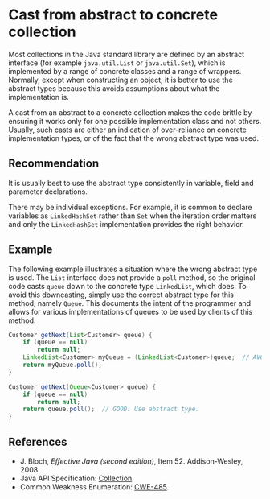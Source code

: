 # Cast from abstract to concrete collection
Most collections in the Java standard library are defined by an abstract interface (for example `java.util.List` or `java.util.Set`), which is implemented by a range of concrete classes and a range of wrappers. Normally, except when constructing an object, it is better to use the abstract types because this avoids assumptions about what the implementation is.

A cast from an abstract to a concrete collection makes the code brittle by ensuring it works only for one possible implementation class and not others. Usually, such casts are either an indication of over-reliance on concrete implementation types, or of the fact that the wrong abstract type was used.


## Recommendation
It is usually best to use the abstract type consistently in variable, field and parameter declarations.

There may be individual exceptions. For example, it is common to declare variables as `LinkedHashSet` rather than `Set` when the iteration order matters and only the `LinkedHashSet` implementation provides the right behavior.


## Example
The following example illustrates a situation where the wrong abstract type is used. The `List` interface does not provide a `poll` method, so the original code casts `queue` down to the concrete type `LinkedList`, which does. To avoid this downcasting, simply use the correct abstract type for this method, namely `Queue`. This documents the intent of the programmer and allows for various implementations of queues to be used by clients of this method.


```java
Customer getNext(List<Customer> queue) {
	if (queue == null)
		return null;
	LinkedList<Customer> myQueue = (LinkedList<Customer>)queue;  // AVOID: Cast to concrete type.
	return myQueue.poll();
}

Customer getNext(Queue<Customer> queue) {
	if (queue == null)
		return null;
	return queue.poll();  // GOOD: Use abstract type.
}

```

## References
* J. Bloch, *Effective Java (second edition)*, Item 52. Addison-Wesley, 2008.
* Java API Specification: [Collection](https://docs.oracle.com/en/java/javase/11/docs/api/java.base/java/util/Collection.html).
* Common Weakness Enumeration: [CWE-485](https://cwe.mitre.org/data/definitions/485.html).
